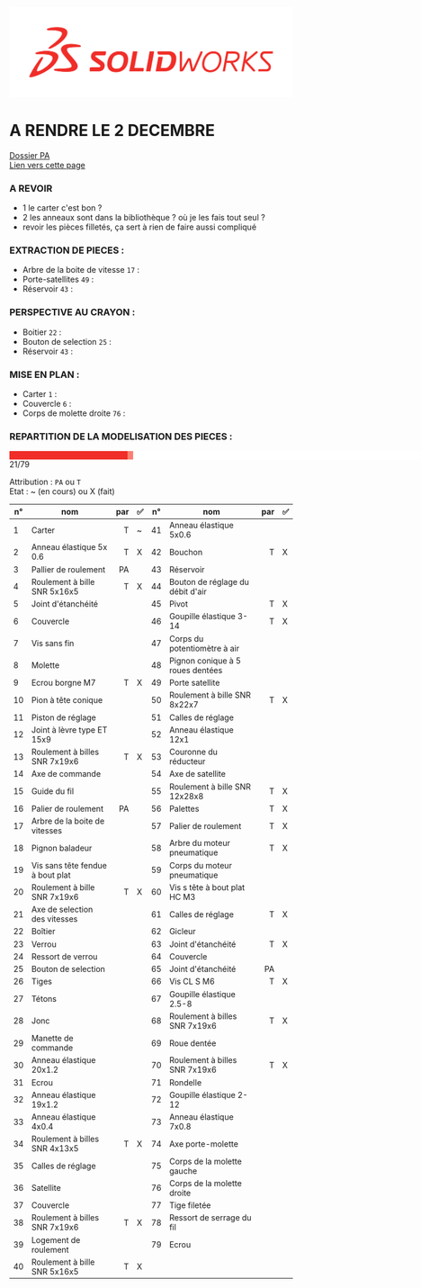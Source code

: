 ![SolidWorks](rcs/logosw.png)

# A RENDRE LE 2 DECEMBRE

[Dossier PA](https://external-content.duckduckgo.com/iu/?u=https%3A%2F%2Fimage.tmdb.org%2Ft%2Fp%2Foriginal%2FivvSF7erxJ6g6PHNvglrI6sQmSl.jpg&f=1&nofb=1&ipt=f320b49c1a3301ed1860e8af9c63a1dd38bd00c671050249f7935f70b5eb9f88)  
[Lien vers cette page](https://github.com/Synbi0se/SOLIDWORKSPROJECT)

### A REVOIR
- 1 le carter c'est bon ?
- 2 les anneaux sont dans la bibliothèque ? où je les fais tout seul ?
- revoir les pièces filletés, ça sert à rien de faire aussi compliqué

### EXTRACTION DE PIECES :
- Arbre de la boite de vitesse ```17``` :
- Porte-satellites ```49``` :
- Réservoir ```43``` :

### PERSPECTIVE AU CRAYON :
- Boitier ```22``` :
- Bouton de selection ```25``` :
- Réservoir ```43``` :

### MISE EN PLAN :
- Carter ```1``` :
- Couvercle ```6``` :
- Corps de molette droite ```76``` :

### REPARTITION DE LA MODELISATION DES PIECES :
<div style="display:flex;background:white;width:791px; height:15px">
<div style="background:#F02D28;width:210px"></div> <!-- Pièces réalisées x10 -->
<div style="background:#FA8072;width:10px"></div>
</div>
21/79

Attribution : ```PA``` ou ```T```  
Etat : ~ (en cours) ou X (fait)

|n°|nom|par|✅|n°|nom|par|✅|
|--|--|--:|--|--|--|--:|--|
|1|  Carter                           |T |~ |41| Anneau élastique 5x0.6              |  |  |
|2|  Anneau élastique 5x 0.6          |T |X |42| Bouchon                             |T |X |
|3|  Pallier de roulement             |PA|  |43| Réservoir                           |  |  |
|4|  Roulement à bille SNR 5x16x5     |T |X |44| Bouton de réglage du débit d'air    |  |  |
|5|  Joint d'étanchéité               |  |  |45| Pivot                               |T |X |
|6|  Couvercle                        |  |  |46| Goupille élastique 3-14             |T |X |
|7|  Vis sans fin                     |  |  |47| Corps du potentiomètre à air        |  |  |
|8|  Molette                          |  |  |48| Pignon conique à 5 roues dentées    |  |  |
|9|  Ecrou borgne M7                  |T |X |49| Porte satellite                     |  |  |
|10| Pion à tête conique              |  |  |50| Roulement à bille SNR 8x22x7        |T |X |
|11| Piston de réglage                |  |  |51| Calles de réglage                   |  |  |
|12| Joint à lèvre  type ET 15x9      |  |  |52| Anneau élastique 12x1               |  |  |
|13| Roulement à billes SNR 7x19x6    |T |X |53| Couronne du réducteur               |  |  |
|14| Axe de commande                  |  |  |54| Axe de satellite                    |  |  |
|15| Guide du fil                     |  |  |55| Roulement à bille SNR 12x28x8       |T |X |
|16| Palier de roulement              |PA|  |56| Palettes                            |T |X |
|17| Arbre de la boite de vitesses    |  |  |57| Palier de roulement                 |T |X |
|18| Pignon baladeur                  |  |  |58| Arbre du moteur pneumatique         |T |X |
|19| Vis sans tête fendue à bout plat |  |  |59| Corps du moteur pneumatique         |  |  |
|20| Roulement à bille SNR 7x19x6     |T |X |60| Vis s tête à bout plat HC M3        |  |  |
|21| Axe de selection des vitesses    |  |  |61| Calles de  réglage                  |T |X |
|22| Boîtier                          |  |  |62| Gicleur                             |  |  |
|23| Verrou                           |  |  |63| Joint d'étanchéité                  |T |X |
|24| Ressort de verrou                |  |  |64| Couvercle                           |  |  |
|25| Bouton de selection              |  |  |65| Joint d'étanchéité                  |PA|  |
|26| Tiges                            |  |  |66| Vis CL S M6                         |T |X |
|27| Tétons                           |  |  |67| Goupille élastique 2.5-8            |  |  |
|28| Jonc                             |  |  |68| Roulement à billes SNR 7x19x6       |T |X |
|29| Manette de commande              |  |  |69| Roue dentée                         |  |  |
|30| Anneau élastique 20x1.2          |  |  |70| Roulement à billes SNR 7x19x6       |T |X |
|31| Ecrou                            |  |  |71| Rondelle                            |  |  |
|32| Anneau élastique 19x1.2          |  |  |72| Goupille élastique 2-12             |  |  |
|33| Anneau élastique 4x0.4           |  |  |73| Anneau élastique 7x0.8              |  |  |
|34| Roulement à billes SNR 4x13x5    |T |X |74| Axe porte-molette                   |  |  |
|35| Calles de réglage                |  |  |75| Corps de la molette gauche          |  |  |
|36| Satellite                        |  |  |76| Corps de la molette droite          |  |  |
|37| Couvercle                        |  |  |77| Tige filetée                        |  |  |
|38| Roulement à billes SNR 7x19x6    |T |X |78| Ressort de serrage du fil           |  |  |
|39| Logement de roulement            |  |  |79| Ecrou                               |  |  |
|40| Roulement à bille SNR 5x16x5     |T |X |